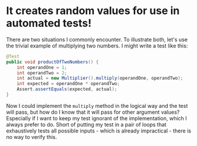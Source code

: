 # It creates random values for use in automated tests!

There are two situations I commonly encounter. To illustrate both, let's use the trivial example of multiplying two
numbers. I might write a test like this:

```java
@Test
public void productOfTwoNumbers() {
    int operandOne = 1;
    int operandTwo = 2;
    int actual = new Multiplier().multiply(operandOne, operandTwo);
    int expected = operandOne * operandTwo;
    Assert.assertEquals(expected, actual);
}
```

Now I could implement the `multiply` method in the logical way and the test will pass, but how do I know that it will
pass for other argument values? Especially if I want to keep my test ignorant of the implementation, which I always
prefer to do. Short of putting my test in a pair of loops that exhaustively tests all possible inputs - which is
already impractical - there is no way to verify this.